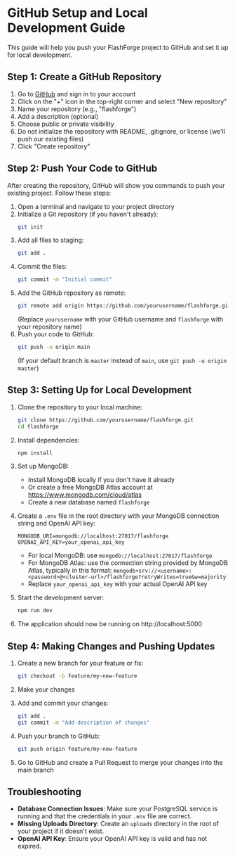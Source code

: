 # GitHub Setup and Local Development Guide

This guide will help you push your FlashForge project to GitHub and set it up for local development.

## Step 1: Create a GitHub Repository

1. Go to [GitHub](https://github.com/) and sign in to your account
2. Click on the "+" icon in the top-right corner and select "New repository"
3. Name your repository (e.g., "flashforge")
4. Add a description (optional)
5. Choose public or private visibility
6. Do not initialize the repository with README, .gitignore, or license (we'll push our existing files)
7. Click "Create repository"

## Step 2: Push Your Code to GitHub

After creating the repository, GitHub will show you commands to push your existing project. Follow these steps:

1. Open a terminal and navigate to your project directory
2. Initialize a Git repository (if you haven't already):
   ```bash
   git init
   ```
3. Add all files to staging:
   ```bash
   git add .
   ```
4. Commit the files:
   ```bash
   git commit -m "Initial commit"
   ```
5. Add the GitHub repository as remote:
   ```bash
   git remote add origin https://github.com/yourusername/flashforge.git
   ```
   (Replace `yourusername` with your GitHub username and `flashforge` with your repository name)
6. Push your code to GitHub:
   ```bash
   git push -u origin main
   ```
   (If your default branch is `master` instead of `main`, use `git push -u origin master`)

## Step 3: Setting Up for Local Development

1. Clone the repository to your local machine:
   ```bash
   git clone https://github.com/yourusername/flashforge.git
   cd flashforge
   ```

2. Install dependencies:
   ```bash
   npm install
   ```

3. Set up MongoDB:
   - Install MongoDB locally if you don't have it already
   - Or create a free MongoDB Atlas account at https://www.mongodb.com/cloud/atlas
   - Create a new database named `flashforge`

4. Create a `.env` file in the root directory with your MongoDB connection string and OpenAI API key:
   ```
   MONGODB_URI=mongodb://localhost:27017/flashforge
   OPENAI_API_KEY=your_openai_api_key
   ```
   - For local MongoDB: use `mongodb://localhost:27017/flashforge`
   - For MongoDB Atlas: use the connection string provided by MongoDB Atlas, typically in this format: `mongodb+srv://<username>:<password>@<cluster-url>/flashforge?retryWrites=true&w=majority`
   - Replace `your_openai_api_key` with your actual OpenAI API key

6. Start the development server:
   ```bash
   npm run dev
   ```

7. The application should now be running on http://localhost:5000

## Step 4: Making Changes and Pushing Updates

1. Create a new branch for your feature or fix:
   ```bash
   git checkout -b feature/my-new-feature
   ```

2. Make your changes

3. Add and commit your changes:
   ```bash
   git add .
   git commit -m "Add description of changes"
   ```

4. Push your branch to GitHub:
   ```bash
   git push origin feature/my-new-feature
   ```

5. Go to GitHub and create a Pull Request to merge your changes into the main branch

## Troubleshooting

- **Database Connection Issues**: Make sure your PostgreSQL service is running and that the credentials in your `.env` file are correct.
- **Missing Uploads Directory**: Create an `uploads` directory in the root of your project if it doesn't exist.
- **OpenAI API Key**: Ensure your OpenAI API key is valid and has not expired.